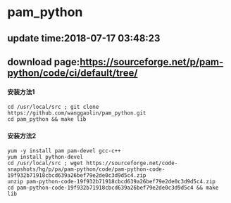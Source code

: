 # pam_python
## update time:2018-07-17 03:48:23
## download page:https://sourceforge.net/p/pam-python/code/ci/default/tree/


#### 安装方法1
    cd /usr/local/src ; git clone https://github.com/wanggaolin/pam_python.git
    cd pam_python && make lib
 
#### 安装方法2
    yum -y install pam pam-devel gcc-c++
    yum install python-devel
    cd /usr/local/src ; wget https://sourceforge.net/code-snapshots/hg/p/pa/pam-python/code/pam-python-code-19f932b71918cbcd639a26bef79e2de0c3d9d5c4.zip
    unzip pam-python-code-19f932b71918cbcd639a26bef79e2de0c3d9d5c4.zip
    cd pam-python-code-19f932b71918cbcd639a26bef79e2de0c3d9d5c4 && make lib



